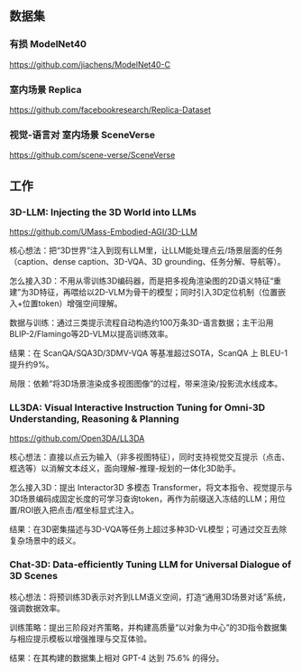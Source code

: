## 数据集

### 有损 ModelNet40

https://github.com/jiachens/ModelNet40-C

### 室内场景 Replica

https://github.com/facebookresearch/Replica-Dataset

### 视觉-语言对 室内场景 SceneVerse

https://github.com/scene-verse/SceneVerse

## 工作

### 3D-LLM: Injecting the 3D World into LLMs

https://github.com/UMass-Embodied-AGI/3D-LLM

核心想法：把“3D世界”注入到现有LLM里，让LLM能处理点云/场景层面的任务（caption、dense caption、3D-VQA、3D grounding、任务分解、导航等）。

怎么接入3D：不用从零训练3D编码器，而是把多视角渲染图的2D语义特征“重建”为3D特征，再喂给以2D-VLM为骨干的模型；同时引入3D定位机制（位置嵌入+位置token）增强空间理解。

数据与训练：通过三类提示流程自动构造约100万条3D-语言数据；主干沿用BLIP-2/Flamingo等2D-VLM以提高训练效率。

结果：在 ScanQA/SQA3D/3DMV-VQA 等基准超过SOTA，ScanQA 上 BLEU-1 提升约9%。

局限：依赖“将3D场景渲染成多视图图像”的过程，带来渲染/投影流水线成本。

### LL3DA: Visual Interactive Instruction Tuning for Omni-3D Understanding, Reasoning & Planning

https://github.com/Open3DA/LL3DA

核心想法：直接以点云为输入（非多视图特征），同时支持视觉交互提示（点击、框选等）以消解文本歧义，面向理解-推理-规划的一体化3D助手。

怎么接入3D：提出 Interactor3D 多模态 Transformer，将文本指令、视觉提示与3D场景编码成固定长度的可学习查询token，再作为前缀送入冻结的LLM；用位置/ROI嵌入把点击/框坐标显式注入。

结果：在3D密集描述与3D-VQA等任务上超过多种3D-VL模型；可通过交互去除复杂场景中的歧义。

### Chat-3D: Data-efficiently Tuning LLM for Universal Dialogue of 3D Scenes

核心想法：将预训练3D表示对齐到LLM语义空间，打造“通用3D场景对话”系统，强调数据效率。

训练策略：提出三阶段对齐策略，并构建高质量“以对象为中心”的3D指令数据集与相应提示模板以增强推理与交互体验。

结果：在其构建的数据集上相对 GPT-4 达到 75.6% 的得分。

